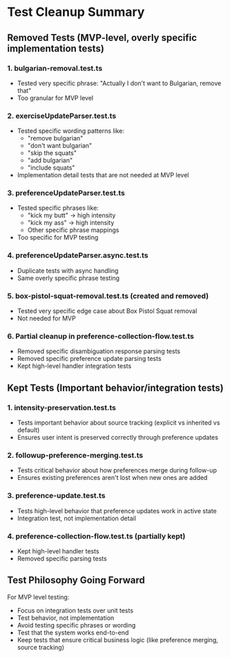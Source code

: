 # Test Cleanup Summary

## Removed Tests (MVP-level, overly specific implementation tests)

### 1. **bulgarian-removal.test.ts**
- Tested very specific phrase: "Actually I don't want to Bulgarian, remove that"
- Too granular for MVP level

### 2. **exerciseUpdateParser.test.ts**
- Tested specific wording patterns like:
  - "remove bulgarian"
  - "don't want bulgarian"
  - "skip the squats"
  - "add bulgarian"
  - "include squats"
- Implementation detail tests that are not needed at MVP level

### 3. **preferenceUpdateParser.test.ts**
- Tested specific phrases like:
  - "kick my butt" → high intensity
  - "kick my ass" → high intensity
  - Other specific phrase mappings
- Too specific for MVP testing

### 4. **preferenceUpdateParser.async.test.ts**
- Duplicate tests with async handling
- Same overly specific phrase testing

### 5. **box-pistol-squat-removal.test.ts** (created and removed)
- Tested very specific edge case about Box Pistol Squat removal
- Not needed for MVP

### 6. **Partial cleanup in preference-collection-flow.test.ts**
- Removed specific disambiguation response parsing tests
- Removed specific preference update parsing tests
- Kept high-level handler integration tests

## Kept Tests (Important behavior/integration tests)

### 1. **intensity-preservation.test.ts**
- Tests important behavior about source tracking (explicit vs inherited vs default)
- Ensures user intent is preserved correctly through preference updates

### 2. **followup-preference-merging.test.ts**
- Tests critical behavior about how preferences merge during follow-up
- Ensures existing preferences aren't lost when new ones are added

### 3. **preference-update.test.ts**
- Tests high-level behavior that preference updates work in active state
- Integration test, not implementation detail

### 4. **preference-collection-flow.test.ts** (partially kept)
- Kept high-level handler tests
- Removed specific parsing tests

## Test Philosophy Going Forward

For MVP level testing:
- Focus on integration tests over unit tests
- Test behavior, not implementation
- Avoid testing specific phrases or wording
- Test that the system works end-to-end
- Keep tests that ensure critical business logic (like preference merging, source tracking)